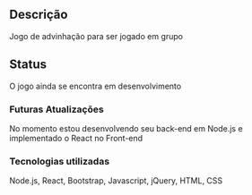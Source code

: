 ## Descrição
Jogo de advinhação para ser jogado em grupo

## Status
O jogo ainda se encontra em desenvolvimento


### Futuras Atualizações
No momento estou desenvolvendo seu back-end em Node.js e implementado o React no Front-end

### Tecnologias utilizadas

Node.js, React, Bootstrap, Javascript, jQuery, HTML, CSS



